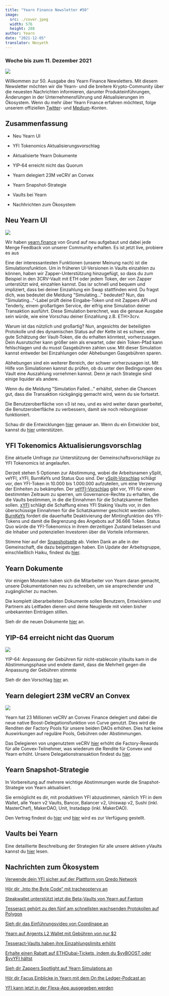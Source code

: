 ```yaml
---
title: "Yearn Finance Newsletter #50"
image:
  src: ./cover.jpeg
  width: 576
  height: 288
author: Yearn
date: "2021-12-05"
translator: Nesyeth
---
```


### Woche bis zum 11. Dezember 2021

![](./cover.jpeg?w=576&h=288)

Willkommen zur 50. Ausgabe des Yearn Finance Newsletters. Mit diesem Newsletter möchten wir die Yearn- und die breitere Krypto-Community über die neuesten Nachrichten informieren, darunter Produkteinführungen, Änderungen in der Unternehmensführung und Aktualisierungen im Ökosystem. Wenn du mehr über Yearn Finance erfahren möchtest, folge unserem offiziellen [Twitter](https://twitter.com/iearnfinance)- und [Medium](https://medium.com/iearn)-Konten.

## Zusammenfassung

-   Neu Yearn UI

-   YFI Tokenomics Aktualisierungsvorschlag

-   Aktualisierte Yearn Dokumente

-   YIP-64 erreicht nicht das Quorum

-   Yearn delegiert 23M veCRV an Convex

-   Yearn Snapshot-Strategie

-   Vaults bei Yearn

-   Nachhrichten zum Ökosystem

## Neu Yearn UI

![](./image2.jpg?w=512&h=512)

Wir haben [yearn.finance](https://yearn.finance/) von Grund auf neu aufgebaut und dabei jede Menge Feedback von unserer Community erhalten. Es ist jetzt live, probiere es aus 

Eine der interessantesten Funktionen (unserer Meinung nach) ist die Simulationsfunktion. Um in früheren UI-Versionen in Vaults einzahlen zu können, haben wir Zapper-Unterstützung hinzugefügt, so dass du zum Beispiel in den 3CRV-Vault mit ETH oder jedem Token, der von Zapper unterstützt wird, einzahlen kannst. Das isr schnell und bequem und impliziert, dass bei deiner Einzahlung ein Swap stattfinden wird. Du fragst dich, was bedeutet die Meldung "Simulating..." bedeutet? Nun, das "Simulating..."-Label prüft deine Eingabe-Token und mit Zappers API und Tenderly, einem großartigen Service, der eifrig eine Simulation deiner Transaktion ausführt. Diese Simulation berechnet, was die genaue Ausgabe sein würde, wie eine Vorschau deiner Einzahlung z.B. ETH>3crv.

Warum ist das nützlich und großartig? Nun, angesichts der beteiligten Protokolle und des dynamischen Status auf der Kette ist es schwer, eine gute Schätzung der Vault-Token, die du erhalten könntest, vorherzusagen. Dein Ausrutscher kann größer sein als erwartet, oder dein Token-Pfad kann fehlschlagen und du musst Gasgebühren zahlen usw. Mit dieser Simulation kannst entweder bei Einzahlungen oder Abhebungen Gasgebühren sparen.

Abhebungen sind ein weiterer Bereich, der schwer vorherzusagen ist. Mit Hilfe von Simulationen kannst du prüfen, ob du unter den Bedingungen des Vault eine Auszahlung vornehmen kannst. Denn je nach Strategie sind einige liquider als andere.

Wenn du die Meldung "Simulation Failed..." erhältst, stehen die Chancen gut, dass die Transaktion rückgängig gemacht wird, wenn du sie fortsetzt.

Die Benutzeroberfläche von v3 ist neu, und es wird weiter daran gearbeitet, die Benutzeroberfläche zu verbessern, damit sie noch reibungsloser funktioniert.

Schau dir die Entwicklungen [hier](https://medium.com/iearn/yearn-ui-v3-0-a194355bdb1f) genauer an. Wenn du ein Entwickler bist, kannst du [hier](https://github.com/yearn/yearn-finance-v3) unterstützen.

## YFI Tokenomics Aktualisierungsvorschlag

Eine aktuelle Umfrage zur Unterstützung der Gemeinschaftsvorschläge zu YFI Tokenomics ist angelaufen.

Derzeit stehen 5 Optionen zur Abstimmung, wobei die Arbeitsnamen ySplit, veYFI, xYFI, BurnKeYs und Status Quo sind. Der [ySplit-Vorschlag](https://docs.google.com/document/d/1dAWTkS_ZsXNy7mKKjOFUjILSlLsLz9KhGfLrwVu0GUg/edit) schlägt vor, den YFI-Token in 10.000 bis 1.000.000 aufzuteilen, um eine Verzerrung der Einheiten zu bekämpfen. Der [veYFI-Vorschlag](https://docs.google.com/document/d/1hoi-IVccOB6iUJYzuApVbyjbQBx8-M0UuzZosb9wlWM/edit) gibt vor, YFI für einen bestimmten Zeitraum zu sperren, um Governance-Rechte zu erhalten, die die Vaults bestimmen, in die die Einnahmen für die Schatzkammer fließen sollen. [xYFI](https://docs.google.com/document/d/1ev16BXu3bDC8zMSBvHmxMWIeD82ptZck6SJAO5frV5g/edit) schlägt die Schaffung eines YFI Staking Vaults vor, in den überschüssige Einnahmen für die Schatzkammer geschickt werden sollen. [BurnKeYs](https://docs.google.com/document/d/1BqmRsfdfCIaCtNZULdhKqUJzpKdaHE1XOGQlVp2nuSc/edit) fordert die dauerhafte Deaktivierung der Mintingfunktion des YFI-Tokens und damit die Begrenzung des Angebots auf 36.666 Token. Status Quo würde die YFI-Tokenomics in ihrem derzeitigen Zustand belassen und die Inhaber und potenziellen Investoren über die Vorteile informieren.

Stimme hier auf der [Snapshotseite](https://yearn.snapshot.page/#/proposal/0x783cb3d57dd59b2827f6a42967375f06504cc947ebaa3c0e495c7b29ffd47aea) ab. Vielen Dank an alle in der Gemeinschaft, die dazu beigetragen haben. Ein Update der Arbeitsgruppe, einschließlich Haiku, findest du [hier](https://docs.google.com/document/d/1-YEfXqXgTm-qzhPRUKs5allfX1XqYUOYwr_49FApnLU/edit).

## Yearn Dokumente

Vor einigen Monaten haben sich die Mitarbeiter von Yearn daran gemacht, unsere Dokumentationen neu zu schreiben, um sie ansprechender und zugänglicher zu machen.

Die komplett überarbeiteten Dokumente sollen Benutzern, Entwicklern und Partnern als Leitfaden dienen und deine Neugierde mit vielen bisher unbekannten Einträgen stillen.

Sieh dir die neuen Dokumente [hier](https://docs.yearn.finance/) an.

## YIP-64 erreicht nicht das Quorum

![](./image3.jpg?w=1100&h=759)

YIP-64: Anpassung der Gebühren für nicht-stablecoin yVaults kam in die Abstimmungsphase und endete damit, dass die Mehrheit gegen die Anpassung der Gebühren stimmte

Sieh dir den Vorschlag [hier](https://snapshot.org/#/ybaby.eth/proposal/0xfe7296601d199b89a8aa53f95d6243ef935d736bea2f13109979d8d5098017d2) an.

## Yearn delegiert 23M veCRV an Convex

![](./image4.jpg?w=873&h=615)

Yearn hat 23 Millionen veCRV an Convex Finance delegiert und dabei die neue native Boost-Delegationsfunktion von Curve genutzt. Dies wird die Renditen der Factory Pools für unsere beiden DAOs erhöhen. Dies hat keine Auswirkungen auf reguläre Pools, Gebühren oder Abstimmungen.

Das Delegieren von ungenutztem veCRV [hier](https://convex-boost-delegation.vercel.app/) erhöht die Factory-Rewards für alle Convex-Teilnehmer, was wiederum die Rendite für Convex und Yearn erhöht. Unsere Delegationstransaktion findest du [hier](https://etherscan.io/tx/0x4734c879b23c678cb97ba90591e16a14f1f7a2e0a7d71bfa67d2e7bb5d718e5f).

## Yearn Snapshot-Strategie

In Vorbereitung auf mehrere wichtige Abstimmungen wurde die Snapshot-Strategie von Yearn aktualisiert.

Sie ermöglicht es dir, mit produktiven YFI abzustimmen, nämlich YFI in dem Wallet, alle Yearn v2 Vaults, Bancor, Balancer v2, Uniswap v2, Sushi (inkl. MasterChef), MakerDAO, Unit, Instadapp (inkl. MakerDAO).

Den Vertrag findest du [hier](https://github.com/yearn/snapshot-strategy) und [hier](https://etherscan.io/address/0xA79e803FffE9DA37477ddaFD7C6F3dbDCa1C566C#code) wird es zur Verfügung gestellt.

## Vaults bei Yearn

Eine detaillierte Beschreibung der Strategien für alle unsere aktiven yVaults kannst du [hier](https://medium.com/yearn-state-of-the-vaults/the-vaults-at-yearn-9237905ffed3) lesen.

## Nachrichten zum Ökosystem 

[Verwende dein YFI sicher auf der Plattform von Qredo Network](https://twitter.com/QredoNetwork/status/1461031928564436994)

[Hör dir „Into the Byte Code“ mit tracheopteryx an](https://twitter.com/benmercerdev/status/1464347991674863626?s=21)

[Steakwallet unterstützt jetzt die Beta-Vaults von Yearn auf Fantom](https://twitter.com/steakwallet/status/1463623834389602311?s=21)

[Tesseract gehört zu den fünf am schnellsten wachsenden Protokollen auf Polygon](https://twitter.com/marketducky/status/1461734313636945926?s=21)

[Sieh dir das Einführungsvideo von Coordinape an](https://twitter.com/coordinape/status/1460591450413015043?s=21)

[Yearn auf Argents L2 Wallet mit Gebühren von nur $2](https://twitter.com/argentHQ/status/1468934923264401419)

[Tesseract-Vaults haben ihre Einzahlungslimits erhöht](https://twitter.com/tesseract_fi/status/1468217220966801413)

[Erhalte einen Rabatt auf ETHDubai-Tickets, indem du $yvBOOST oder $yvYFI hältst](https://twitter.com/ETHDubaiConf/status/1467068791456923648)

[Sieh dir Zappers Spotlight auf Yearn Simulations an](https://twitter.com/zapper_fi/status/1466447565302517765)

[Hör dir Facus Einblicke in Yearn mit dem On the Ledger-Podcast an](https://twitter.com/Ledger/status/1465678701635506185)

[YFI kann jetzt in der Flexa-App ausgegeben werden](https://twitter.com/FlexaHQ/status/1469092114038415364)
